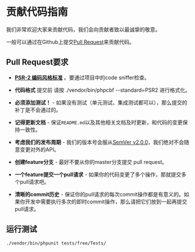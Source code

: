 # 贡献代码指南

我们非常欢迎大家来贡献代码，我们会向贡献者致以最诚挚的敬意。

一般可以通过在Github上提交[Pull Request](https://github.com/free/php-sdk)来贡献代码。

## Pull Request要求

- **[PSR-2 编码风格标准](https://github.com/php-fig/fig-standards/blob/master/accepted/PSR-2-coding-style-guide.md)** 。要通过项目中的code sniffer检查。

- **代码格式** 提交前 请按 ./vendor/bin/phpcbf --standard=PSR2  进行格式化。

- **必须添加测试！** - 如果没有测试（单元测试、集成测试都可以），那么提交的补丁是不会通过的。

- **记得更新文档** - 保证`README.md`以及其他相关文档及时更新，和代码的变更保持一致性。

- **考虑我们的发布周期** - 我们的版本号会服从[SemVer v2.0.0](http://semver.org/)，我们绝对不会随意变更对外的API。

- **创建feature分支** - 最好不要从你的master分支提交 pull request。

- **一个feature提交一个pull请求** - 如果你的代码变更了多个操作，那就提交多个pull请求吧。

- **清晰的commit历史** - 保证你的pull请求的每次commit操作都是有意义的。如果你开发中需要执行多次的即时commit操作，那么请把它们放到一起再提交pull请求。

## 运行测试

``` bash
./vendor/bin/phpunit tests/free/Tests/

```
